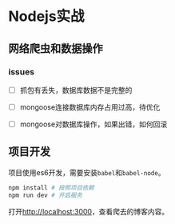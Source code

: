 # Nodejs实战

## 网络爬虫和数据操作

### issues

- [ ] 抓包有丢失，数据库数据不是完整的
- [ ] mongoose连接数据库内存占用过高，待优化
- [ ] mongoose对数据库操作，如果出错，如何回滚


## 项目开发

项目使用es6开发，需要安装`babel`和`babel-node`。

```sh
npm install # 按照项目依赖
npm run dev # 开启服务
```

打开[http://localhost:3000](http://localhost:3000)，查看爬去的博客内容。
